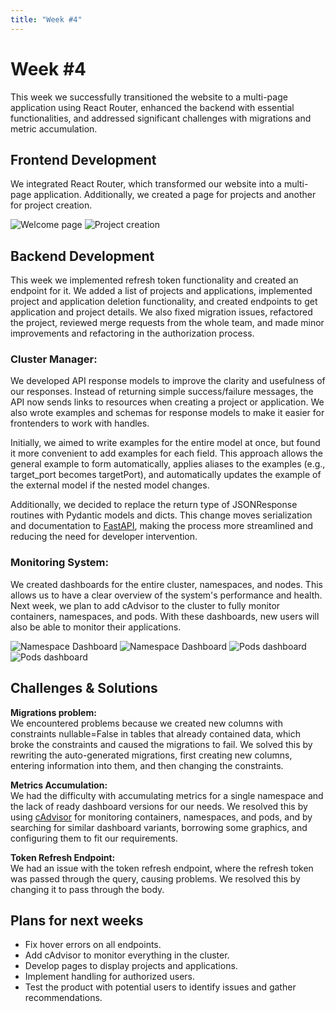 ```yaml
---
title: "Week #4"
---
```


# **Week #4**

This week we successfully transitioned the website to a multi-page application using React Router, enhanced the backend with essential functionalities, and addressed significant challenges with migrations and metric accumulation.

## **Frontend Development**

We integrated React Router, which transformed our website into a multi-page application. Additionally, we created a page for projects and another for project creation.

![Welcome page](/2024/startup_studio/welcome_page.png)
![Project creation](/2024/startup_studio/project_creation.png)
<!-- 
Now in progress we have pages such as application creation and project info:

![Welcome page](/2024/startup_studio/application.png)
![Project creation](/2024/startup_studio/project_info.png) -->


## **Backend Development**

This week we implemented refresh token functionality and created an endpoint for it. We added a list of projects and applications, implemented project and application deletion functionality, and created endpoints to get application and project details. We also fixed migration issues, refactored the project, reviewed merge requests from the whole team, and made minor improvements and refactoring in the authorization process.

### **Cluster Manager**:

We developed API response models to improve the clarity and usefulness of our responses. Instead of returning simple success/failure messages, the API now sends links to resources when creating a project or application. We also wrote examples and schemas for response models to make it easier for frontenders to work with handles.

Initially, we aimed to write examples for the entire model at once, but found it more convenient to add examples for each field. This approach allows the general example to form automatically, applies aliases to the examples (e.g., target_port becomes targetPort), and automatically updates the example of the external model if the nested model changes.

Additionally, we decided to replace the return type of JSONResponse routines with Pydantic models and dicts. This change moves serialization and documentation to [FastAPI](https://fastapi.tiangolo.com/advanced/response-directly/#returning-a-custom-response), making the process more streamlined and reducing the need for developer intervention.

### **Monitoring System**:

We created dashboards for the entire cluster, namespaces, and nodes. This allows us to have a clear overview of the system's performance and health. Next week, we plan to add cAdvisor to the cluster to fully monitor containers, namespaces, and pods. With these dashboards, new users will also be able to monitor their applications.

![Namespace Dashboard](/2024/startup_studio/namespace.png)
![Namespace Dashboard](/2024/startup_studio/namespace2.png)
![Pods dashboard](/2024/startup_studio/pods1.png)
![Pods dashboard](/2024/startup_studio/pods2.png)

## **Challenges & Solutions**

**Migrations problem:**\
We encountered problems because we created new columns with constraints nullable=False in tables that already contained data, which broke the constraints and caused the migrations to fail. We solved this by rewriting the auto-generated migrations, first creating new columns, entering information into them, and then changing the constraints.

**Metrics Accumulation:**\
We had the difficulty with accumulating metrics for a single namespace and the lack of ready dashboard versions for our needs. We resolved this by using [cAdvisor](https://github.com/google/cadvisor) for monitoring containers, namespaces, and pods, and by searching for similar dashboard variants, borrowing some graphics, and configuring them to fit our requirements.

**Token Refresh Endpoint:**\
We had an issue with the token refresh endpoint, where the refresh token was passed through the query, causing problems. We resolved this by changing it to pass through the body.

## **Plans for next weeks**

- Fix hover errors on all endpoints.
- Add cAdvisor to monitor everything in the cluster.
- Develop pages to display projects and applications.
- Implement handling for authorized users.
- Test the product with potential users to identify issues and gather recommendations.